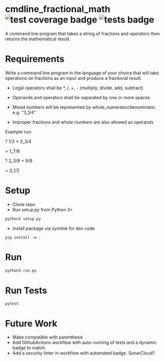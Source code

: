 # cmdline_fractional_math ![test coverage badge](https://img.shields.io/badge/test%20coverage-92%25-brightgreen) ![tests badge](https://img.shields.io/badge/tests-41%20passed%2C%200%20failed-brightgreen)
A command line program that takes a string of fractions and operators then returns the mathematical result.


# Requirements
Write a command line program in the language of your choice that will take operations on fractions as an input and produce a fractional result.

* Legal operators shall be *, /, +, - (multiply, divide, add, subtract)

* Operands and operators shall be separated by one or more spaces

* Mixed numbers will be represented by whole_numerator/denominator. e.g. "3_1/4"

* Improper fractions and whole numbers are also allowed as operands

Example run:

? 1/2 * 3_3/4

= 1_7/8

? 2_3/8 + 9/8

= 3_1/2

# Setup
* Clone repo
* Run setup.py from Python 3+
```python
python3 setup.py
```
* Install package via symlink for dev code
```
pip install -e .
```

# Run 
```python
python3 run.py
```

# Run Tests 
```
pytest
```

# Future Work 
* Make compatible with parenthesis
* Add GithubActions workflow with auto-running of tests and a dynamic badge to match. 
* Add a security linter in workflow with automated badge. SonarCloud?
